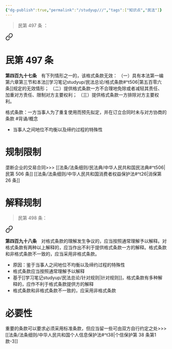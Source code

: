 ```yaml
---
{"dg-publish":true,"permalink":"/studyup///","tags":["知识点","民法"]}
---
```


> 民第 497 条 ：
<div class="transclusion internal-embed is-loaded"><a class="markdown-embed-link" href="/////#t497" aria-label="Open link"><svg xmlns="http://www.w3.org/2000/svg" width="24" height="24" viewBox="0 0 24 24" fill="none" stroke="currentColor" stroke-width="2" stroke-linecap="round" stroke-linejoin="round" class="svg-icon lucide-link"><path d="M10 13a5 5 0 0 0 7.54.54l3-3a5 5 0 0 0-7.07-7.07l-1.72 1.71"></path><path d="M14 11a5 5 0 0 0-7.54-.54l-3 3a5 5 0 0 0 7.07 7.07l1.71-1.71"></path></svg></a><div class="markdown-embed">

<div class="markdown-embed-title">

# 民第 497 条

</div>


**第四百九十七条**　有下列情形之一的，该格式条款无效：
（一）具有本法第一编第六章第三节和本法[[学习笔记studyup/民法总论/格式条款#^t506\|第五百零六条]]规定的无效情形；
（二）提供格式条款一方不合理地免除或者减轻其责任、加重对方责任、限制对方主要权利；
（三）提供格式条款一方排除对方主要权利。 

</div></div>


格式条款：一方当事人为了重复使用而预先拟定，并在订立合同时未与对方协商的条款 #背诵/概念 
- 当事人之间地位不均衡以及缔约过程的特殊性
# 规制限制
垄断企业的交易合同>>> [[法条/法条细则/民法典/中华人民共和国民法典#^t506\|民第 506 条]] [[法条/法条细则/中华人民共和国消费者权益保护法#^t26\|消保第 26 条]]
# 解释规制
>民第 498 条：
<div class="transclusion internal-embed is-loaded"><a class="markdown-embed-link" href="/////#t498" aria-label="Open link"><svg xmlns="http://www.w3.org/2000/svg" width="24" height="24" viewBox="0 0 24 24" fill="none" stroke="currentColor" stroke-width="2" stroke-linecap="round" stroke-linejoin="round" class="svg-icon lucide-link"><path d="M10 13a5 5 0 0 0 7.54.54l3-3a5 5 0 0 0-7.07-7.07l-1.72 1.71"></path><path d="M14 11a5 5 0 0 0-7.54-.54l-3 3a5 5 0 0 0 7.07 7.07l1.71-1.71"></path></svg></a><div class="markdown-embed">



**第四百九十八条**　对格式条款的理解发生争议的，应当按照通常理解予以解释。对格式条款有两种以上解释的，应当作出不利于提供格式条款一方的解释。格式条款和非格式条款不一致的，应当采用非格式条款。 

</div></div>

- 原因：鉴于当事人之间地位不均衡以及缔约过程的特殊性
- 格式条款应当按照通常理解予以解释
- 基于[[学习笔记studyup/民法总论/针对规则\|针对规则]]，格式条款有多种解释的，应作不利于格式条款提供方的解释
- 格式条款和非格式条款不一致的，应采用非格式条款
# 必要性
重要的条款可以要求必须采用标准条款，但应当留一些可由双方自行约定之处>>> [[法条/法条细则/中华人民共和国个人信息保护法#^t38\|个信保护第 38 条第1款-3]] 